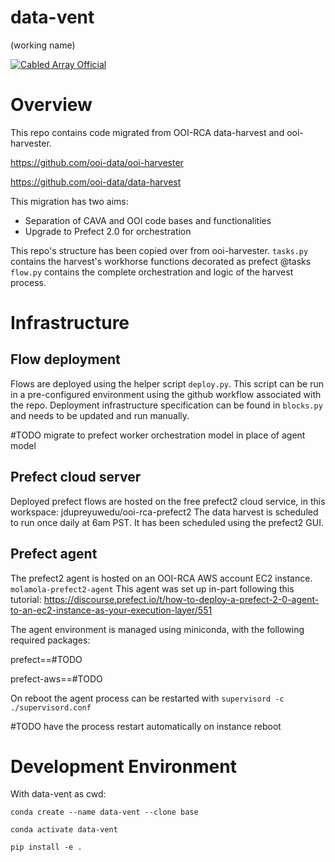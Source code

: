 # data-vent
(working name)

[![Cabled Array Official](https://tinyurl.com/ca-official)](#)

# Overview
This repo contains code migrated from OOI-RCA data-harvest and ooi-harvester.

https://github.com/ooi-data/ooi-harvester

https://github.com/ooi-data/data-harvest

This migration has two aims:
* Separation of CAVA and OOI code bases and functionalities
* Upgrade to Prefect 2.0 for orchestration 

This repo's structure has been copied over from ooi-harvester. 
`tasks.py` contains the harvest's workhorse functions decorated as prefect @tasks 
`flow.py` contains the complete orchestration and logic of the harvest process.

# Infrastructure
## Flow deployment
Flows are deployed using the helper script `deploy.py`. This script can be run in a pre-configured environment
using the github workflow <Deploy Flows> associated with the repo. Deployment infrastructure specification can 
be found in `blocks.py` and needs to be updated and run manually. 

#TODO migrate to prefect worker orchestration model in place of agent model
## Prefect cloud server 
Deployed prefect flows are hosted on the free prefect2 cloud service, in this workspace: 
jdupreyuwedu/ooi-rca-prefect2
The data harvest is scheduled to run once daily at 6am PST. It has been scheduled using the prefect2 GUI.

## Prefect agent 
The prefect2 agent is hosted on an OOI-RCA AWS account EC2 instance. `molamola-prefect2-agent`
This agent was set up in-part following this tutorial: 
https://discourse.prefect.io/t/how-to-deploy-a-prefect-2-0-agent-to-an-ec2-instance-as-your-execution-layer/551

The agent environment is managed using miniconda, with the following required packages:

prefect==#TODO

prefect-aws==#TODO

On reboot the agent process can be restarted with `supervisord -c ./supervisord.conf`

#TODO have the process restart automatically on instance reboot 

# Development Environment 
With data-vent as cwd:

`conda create --name data-vent --clone base`

`conda activate data-vent`

`pip install -e .`
